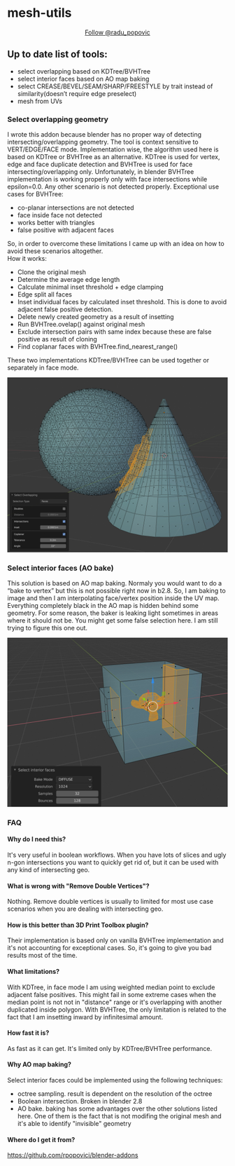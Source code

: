 # mesh-utils 
<p align="center">
  <a href="https://twitter.com/radu_popovic?ref_src=twsrc%5Etfw" class="twitter-follow-button" data-show-count="false">Follow @radu_popovic</a>
</p>

## Up to date list of tools:
- select overlapping based on KDTree/BVHTree
- select interior faces based on AO map baking
- select CREASE/BEVEL/SEAM/SHARP/FREESTYLE by trait instead of similarity(doesn’t require edge preselect)
- mesh from UVs

### Select overlapping geometry

I wrote this addon because blender has no proper way of detecting intersecting/overlapping geometry. The tool is context sensitive to VERT/EDGE/FACE mode.
Implementation wise, the algorithm used here is based on KDTree or BVHTree as an alternative. KDTree is used for vertex, edge and face duplicate detection and BVHTree is used for face intersecting/overlapping only.
Unfortunately, in blender BVHTree implementation is working properly only with face intersections while epsilon=0.0. Any other scenario is not detected properly.
Exceptional use cases for BVHTree:
- co-planar intersections are not detected
- face inside face not detected
- works better with triangles
- false positive with adjacent faces

So, in order to overcome these limitations I came up with an idea on how to avoid these scenarios altogether.<br>
How it works:
- Clone the original mesh
- Determine the average edge length
- Calculate minimal inset threshold + edge clamping
- Edge split all faces
- Inset individual faces by calculated inset threshold. This is done to avoid adjacent false positive detection.
- Delete newly created geometry as a result of insetting
- Run BVHTree.ovelap() against original mesh
- Exclude intersection pairs with same index because these are false positive as result of cloning
- Find coplanar faces with BVHTree.find_nearest_range()

These two implementations KDTree/BVHTree can be used together or separately in face mode.

![Screenshot](overlapping.jpeg)

### Select interior faces (AO bake)

This solution is based on AO map baking. Normaly you would want to do a “bake to vertex” but this is not possible right now in b2.8. So, I am baking to image and then I am interpolating face/vertex position inside the UV map. Everything completely black in the AO map is hidden behind some geometry.
For some reason, the baker is leaking light sometimes in areas where it should not be. You might get some false selection here. I am still trying to figure this one out.

![Screenshot](interior.jpeg)

### FAQ

#### Why do I need this?
It's very useful in boolean workflows. When you have lots of slices and ugly n-gon intersections you want to quickly get rid of, but it can be used with any kind of intersecting geo.

#### What is wrong with "Remove Double Vertices"?
Nothing. Remove double vertices is usually to limited for most use case scenarios when you are dealing with intersecting geo.

#### How is this better than 3D Print Toolbox plugin?
Their implementation is based only on vanilla BVHTree implementation and it's not accounting for exceptional cases. So, it's going to give you bad results most of the time.

#### What limitations?
With KDTree, in face mode I am using weighted median point to exclude adjacent false positives. This might fail in some extreme cases when the median point is not not in "distance" range or it's overlapping with another duplicated inside polygon.
With BVHTree, the only limitation is related to the fact that I am insetting inward by infinitesimal amount.

#### How fast it is?
As fast as it can get. It's limited only by KDTree/BVHTree performance.

#### Why AO map baking?
Select interior faces could be implemented using the following techniques:
- octree sampling. result is dependent on the resolution of the octree
- Boolean intersection. Broken in blender 2.8
- AO bake. baking has some advantages over the other solutions listed here. One of them is the fact that is not modifing the original mesh and it's able to identify "invisible" geometry

#### Where do I get it from?
https://github.com/rpopovici/blender-addons

